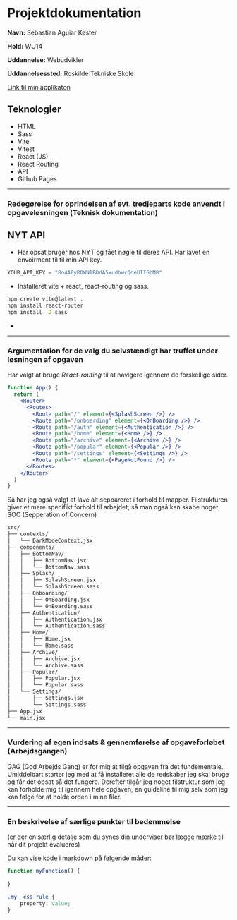 # Projektdokumentation

**Navn:** Sebastian Aguiar Køster

**Hold:** WU14

**Uddannelse:** Webudvikler

**Uddannelsessted:** Roskilde Tekniske Skole

[Link til min applikaton](http://example.com/)


## Teknologier

-   HTML
-   Sass
-   Vite
-   Vitest
-   React (JS)
-   React Routing
-   API
-	Github Pages

---



### Redegørelse for oprindelsen af evt. tredjeparts kode anvendt i opgaveløsningen (Teknisk dokumentation)

## NYT API

- Har opsat bruger hos NYT og fået nøgle til deres API. Har lavet en envoirment fil til min API key.

```jsx
YOUR_API_KEY = "8o4A8yROWNlBDdA5xudbwcQdeUIIGhM8"
```

- Installeret vite + react, react-routing og sass.
```zsh
npm create vite@latest .
npm install react-router
npm install -D sass
```
- 

---

### Argumentation for de valg du selvstændigt har truffet under løsningen af opgaven

Har valgt at bruge *React-routing* til at navigere igennem de forskellige sider.

```jsx
function App() {
  return (
    <Router>
      <Routes>
        <Route path="/" element={<SplashScreen />} />
        <Route path="/onboarding" element={<OnBoarding />} />
        <Route path="/auth" element={<Authentication />} />
        <Route path="/home" element={<Home />} />
        <Route path="/archive" element={<Archive />} />
        <Route path="/popular" element={<Popular />} />
        <Route path="/settings" element={<Settings />} />
        <Route path="*" element={<PageNotFound />} />
      </Routes>
    </Router>
  )
}
```

Så har jeg også valgt at lave alt seppareret i forhold til mapper. Filstrukturen giver et mere specifikt forhold til arbejdet, så man også kan skabe noget SOC (Sepperation of Concern)
```zsh
src/
├── contexts/
│   └── DarkModeContext.jsx         
├── components/
│   ├── BottomNav/                  
│   │   ├── BottomNav.jsx
│   │   └── BottomNav.sass
│   ├── Splash/
│   │   ├── SplashScreen.jsx        
│   │   └── SplashScreen.sass       
│   ├── Onboarding/
│   │   ├── OnBoarding.jsx          
│   │   └── OnBoarding.sass         
│   ├── Authentication/
│   │   ├── Authentication.jsx      
│   │   └── Authentication.sass     
│   ├── Home/
│   │   ├── Home.jsx                
│   │   └── Home.sass               
│   ├── Archive/
│   │   ├── Archive.jsx             
│   │   └── Archive.sass            
│   ├── Popular/
│   │   ├── Popular.jsx             
│   │   └── Popular.sass            
│   └── Settings/
│       ├── Settings.jsx            
│       └── Settings.sass           
├── App.jsx                         
└── main.jsx             
```           

---
### Vurdering af egen indsats & gennemførelse af opgaveforløbet (Arbejdsgangen)

GAG (God Arbejds Gang) er for mig at tilgå opgaven fra det fundementale. Umiddelbart starter jeg med at få installeret alle de redskaber jeg skal bruge og får det opsat så det fungere. Derefter tilgår jeg noget filstruktur som jeg kan forholde mig til igennem hele opgaven, en guideline til mig selv som jeg kan følge for at holde orden i mine filer.

---
### En beskrivelse af særlige punkter til bedømmelse

(er der en særlig detalje som du synes din underviser bør lægge mærke til når dit projekt evalueres)

Du kan vise kode i markdown på følgende måder: 
```js
function myFunction() {
	
}
```

```css
.my__css-rule {
	property: value;
}
```

